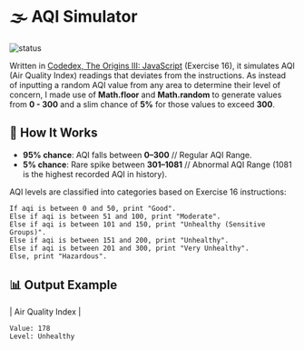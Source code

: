 # 🌫️ AQI Simulator
![status](https://img.shields.io/badge/status-Beta-orange)

Written in [Codedex, The Origins III: JavaScript](https://www.codedex.io/javascript) (Exercise 16),
it simulates AQI (Air Quality Index) readings that deviates from the instructions. As instead of
inputting a random AQI value from any area to determine their level of concern, I made use of
**Math.floor** and **Math.random** to generate values from **0 - 300** and a slim chance of **5%**
for those values to exceed **300**.

## 🧪 How It Works

- **95% chance**: AQI falls between **0–300** // Regular AQI Range.
- **5% chance**: Rare spike between **301–1081** // Abnormal AQI Range (1081 is the highest recorded AQI in history).

AQI levels are classified into categories based on Exercise 16 instructions:

    If aqi is between 0 and 50, print "Good".
    Else if aqi is between 51 and 100, print "Moderate".
    Else if aqi is between 101 and 150, print "Unhealthy (Sensitive Groups)".
    Else if aqi is between 151 and 200, print "Unhealthy".
    Else if aqi is between 201 and 300, print "Very Unhealthy".
    Else, print "Hazardous".

## 📊 Output Example

| Air Quality Index |

    Value: 178
    Level: Unhealthy

